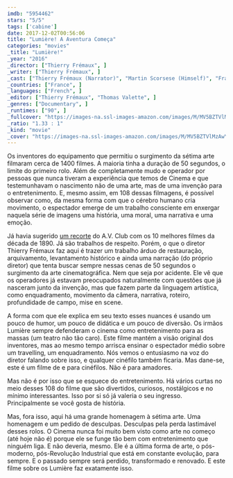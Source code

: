 ```yaml
---
imdb: "5954462"
stars: "5/5"
tags: ['cabine']
date: 2017-12-02T00:56:06
title: "Lumière! A Aventura Começa"
categories: "movies"
_title: "Lumière!"
_year: "2016"
_director: ["Thierry Frémaux", ]
_writer: ["Thierry Frémaux", ]
_cast: ["Thierry Frémaux (Narrator)", "Martin Scorsese (Himself)", "François Clerc (The Gardener)", "Benoît Duval (The Boy)", "Leopoldo Fregoli (Himself)", "Loie Fuller (Herself)", "Madeleine Koehler (Herself)", "Mrs. Auguste Lumiere (Herself)", "Andrée Lumière (Himself)", ]
_countries: ["France", ]
_languages: ["French", ]
_editor: ["Thierry Frémaux", "Thomas Valette", ]
_genres: ["Documentary", ]
_runtimes: ["90", ]
_fullcover: "https://images-na.ssl-images-amazon.com/images/M/MV5BZTVlMzAwYzUtZGQzZC00MmZjLWI4MmItYzJmMmE5NGE1ZTA1L2ltYWdlXkEyXkFqcGdeQXVyMjA0NzcwMjI@.jpg"
_ratio: "1.33 : 1"
_kind: "movie"
_cover: "https://images-na.ssl-images-amazon.com/images/M/MV5BZTVlMzAwYzUtZGQzZC00MmZjLWI4MmItYzJmMmE5NGE1ZTA1L2ltYWdlXkEyXkFqcGdeQXVyMjA0NzcwMjI@._V1._SX100_SY133_.jpg"
---
```

Os inventores do equipamento que permitiu o surgimento da sétima arte filmaram cerca de 1400 filmes. A maioria tinha a duração de 50 segundos, o limite do primeiro rolo. Além de completamente mudo e operador por pessoas que nunca tiveram a experiência que temos de Cinema e que testemunhavam o nascimento não de uma arte, mas de uma invenção para o entretenimento. E, mesmo assim, em 108 dessas filmagens, é possível observar como, da mesma forma com que o cérebro humano cria movimento, o espectador emerge de um trabalho consciente em enxergar naquela série de imagens uma história, uma moral, uma narrativa e uma emoção.

Já havia sugerido [um recorte](/os-10-melhores-filmes-dos-anos-90-1890/) do A.V. Club com os 10 melhores filmes da década de 1890. Já são trabalhos de respeito. Porém, o que o diretor Thierry Frémaux faz aqui é trazer um trabalho árduo de restauração, arquivamento, levantamento histórico e ainda uma narração (do próprio diretor) que tenta buscar sempre nessas cenas de 50 segundos o surgimento da arte cinematográfica. Nem que seja por acidente. Ele vê que os operadores já estavam preocupados naturalmente com questões que já nasceram junto da invenção, mas que fazem parte da linguagem artística, como enquadramento, movimento da câmera, narrativa, roteiro, profundidade de campo, mise en scene.

A forma com que ele explica em seu texto esses nuances é usando um pouco de humor, um pouco de didática e um pouco de diversão. Os irmãos Lumière sempre defenderam o cinema como entretenimento para as massas (um teatro não tão caro). Este filme mantém a visão original dos inventores, mas ao mesmo tempo arrisca ensinar o espectador médio sobre um travelling, um enquadramento. Nós vemos o entusiasmo na voz do diretor falando sobre isso, e qualquer cinéfilo também ficaria. Mas dane-se, este é um filme de e para cinéfilos. Não é para amadores.

Mas não é por isso que se esquece do entretenimento. Há vários curtas no meio desses 108 do filme que são divertidos, curiosos, nostálgicos e no mínimo interessantes. Isso por si só já valeria o seu ingresso. Principalmente se você gosta de história.

Mas, fora isso, aqui há uma grande homenagem à sétima arte. Uma homenagem e um pedido de desculpas. Desculpas pela perda lastimável desses rolos. O Cinema nunca foi muito bem visto como arte no começo (até hoje não é) porque ele se funge tão bem com entretenimento que ninguém liga. E não deveria, mesmo. Ele é a última forma de arte, o pós-moderno, pós-Revolução Industrial que está em constante evolução, para sempre. E o passado sempre será perdido, transformado e renovado. E este filme sobre os Lumière faz exatamente isso.
